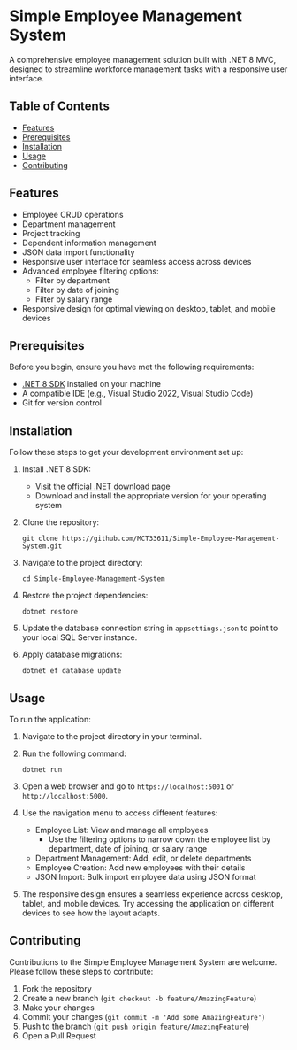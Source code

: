 # Simple Employee Management System

A comprehensive employee management solution built with .NET 8 MVC, designed to streamline workforce management tasks with a responsive user interface.

## Table of Contents
- [Features](#features)
- [Prerequisites](#prerequisites)
- [Installation](#installation)
- [Usage](#usage)
- [Contributing](#contributing)

## Features

- Employee CRUD operations
- Department management
- Project tracking
- Dependent information management
- JSON data import functionality
- Responsive user interface for seamless access across devices
- Advanced employee filtering options:
  - Filter by department
  - Filter by date of joining
  - Filter by salary range
- Responsive design for optimal viewing on desktop, tablet, and mobile devices

## Prerequisites

Before you begin, ensure you have met the following requirements:

- [.NET 8 SDK](https://dotnet.microsoft.com/download/dotnet/8.0) installed on your machine
- A compatible IDE (e.g., Visual Studio 2022, Visual Studio Code)
- Git for version control

## Installation

Follow these steps to get your development environment set up:

1. Install .NET 8 SDK:
   - Visit the [official .NET download page](https://dotnet.microsoft.com/download/dotnet/8.0)
   - Download and install the appropriate version for your operating system

2. Clone the repository:
   ```
   git clone https://github.com/MCT33611/Simple-Employee-Management-System.git
   ```

3. Navigate to the project directory:
   ```
   cd Simple-Employee-Management-System
   ```

4. Restore the project dependencies:
   ```
   dotnet restore
   ```

5. Update the database connection string in `appsettings.json` to point to your local SQL Server instance.

6. Apply database migrations:
   ```
   dotnet ef database update
   ```

## Usage

To run the application:

1. Navigate to the project directory in your terminal.

2. Run the following command:
   ```
   dotnet run
   ```

3. Open a web browser and go to `https://localhost:5001` or `http://localhost:5000`.

4. Use the navigation menu to access different features:
   - Employee List: View and manage all employees
     - Use the filtering options to narrow down the employee list by department, date of joining, or salary range
   - Department Management: Add, edit, or delete departments
   - Employee Creation: Add new employees with their details
   - JSON Import: Bulk import employee data using JSON format

5. The responsive design ensures a seamless experience across desktop, tablet, and mobile devices. Try accessing the application on different devices to see how the layout adapts.

## Contributing

Contributions to the Simple Employee Management System are welcome. Please follow these steps to contribute:

1. Fork the repository
2. Create a new branch (`git checkout -b feature/AmazingFeature`)
3. Make your changes
4. Commit your changes (`git commit -m 'Add some AmazingFeature'`)
5. Push to the branch (`git push origin feature/AmazingFeature`)
6. Open a Pull Request

